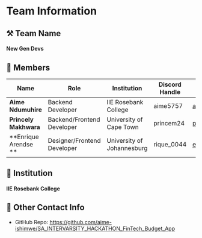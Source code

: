 # Team Information

## ⚒️ Team Name
#### **New Gen Devs**

## 👥 Members
| Name     | Role                | Institution           | Discord Handle    | Email |
|----------|---------------------|-----------------------|-------------------|-------------|
| **Aime Ndumuhire**   | Backend Developer   | IIE Rosebank College | aime5757 | <aimeishimwe9@gmail.com> |
| **Princely Makhwara**   | Backend/Frontend Developer  | University of Cape Town | princem24 | <princelymakhwara@gmail.com> |
| **Enrique Arendse **   | Designer/Frontend Developer | University of Johannesburg | rique_0044 | <enriquearendse031@gmail.com> |

## 🏫 Institution
#### **IIE Rosebank College**

## 📧 Other Contact Info
- GitHub Repo: <https://github.com/aime-ishimwe/SA_INTERVARSITY_HACKATHON_FinTech_Budget_App>
